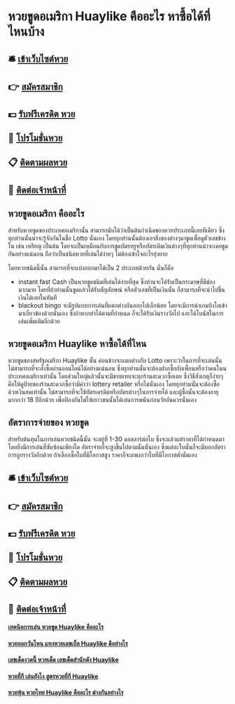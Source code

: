 # หวยขูดอเมริกา Huaylike คืออะไร หาซื้อได้ที่ไหนบ้าง

## 🛎 [เข้าเว็บไซต์หวย](https://bit.ly/3RQxHCK)
## 👉 [สมัครสมาชิก](https://bit.ly/3RQxHCK)
## 💵 [รับฟรีเครดิต หวย](https://bit.ly/3SqOQDh)
## 👑 [โปรโมชั่นหวย](https://bit.ly/3SqOQDh)
## 📋 [ติดตามผลหวย](https://bit.ly/3SqOQDh)
## 📱 [ติดต่อเจ้าหน้าที่](https://bit.ly/3SqOQDh)

## หวยขูดอเมริกา คืออะไร
สำหรับหวยขูดของประเทศอเมริกานั้น สามารถนับได้ว่าเป็นต้นกำเนิดของหวยประเภทนี้เลยทีเดียว ซึ่งทุกท่านนั้นน่าจะรู้จักกันในชื่อ Lotto นั่นเอง โดยทุกท่านนั้นต้องเอาสิ่งของต่างๆมาขูดเพื่อดูตัวเลขข้างใน เช่น เหรียญ เป็นต้น โดยจะเป็นเหมือนกับการขูดบัตรทรูหรือบัตรเติมเงินต่างๆที่ทุกท่านน่าจะเคยขูดกันอย่างแน่นอน ถือว่าเป็นชนิดหวยที่เล่นได้ง่ายๆ ไม่ต้องเข้าใจอะไรยุ่งยาก

โดยหวยชนิดนี้นั้น สามารถที่จะแบ่งออกมาได้เป็น 2 ประเภทด้วยกัน นั่นก็คือ
- instant fast Cash เป็นหวยขูดชนิดที่เล่นได้ง่ายที่สุด ซึ่งท่านจะได้รับเป็นกระดาษที่มีช่องมากมาย โดยที่ถ้าท่านนั้นขูดแล้วได้รับสัญลักษณ์ หรือตัวเลขที่เป็นเงินนั้น ก็สามารถที่จะนำไปขึ้นเงินได้เลยในทันที 
- blackout bingo จะมีรูปแบบการเล่นที่แตกต่างกันออกไปเล็กน้อย โดยจะมีการนำเกมบิงโกเข้ามาเกี่ยวข้องด้วยนั่นเอง ซึ่งถ้าหากทำได้ตามที่กำหนด ก็จะได้รับเงินรางวัลไป และได้โบนัสในการเล่นเพิ่มเติมอีกด้วย

## หวยขูดอเมริกา Huaylike หาซื้อได้ที่ไหน
หวยขูดของสหรัฐอเมริกา Huaylike นั้น ค่อนข้างจะแตกต่างกับ Lotto เพราะว่าในการที่จะเล่นนั้น ไม่สามารถที่จะสั่งซื้อผ่านออนไลน์ได้อย่างแน่นอน ซึ่งทุกท่านนั้นจะต้องฝากซื้อกับเพื่อนหรือว่าคนในนประเทศอเมริกาเท่านั้น โดยส่วนใหญ่แล้วนั้นจะมีขายแทบจะทุกร้านสะดวกซื้อเลย ซึ่งวิธีสังเกตุก็ง่ายๆคือให้ดูป้ายของร้านสะดวกซื้อว่ามีคำว่า  lottery retailer หรือไม่นั่นเอง โดยทุกท่านนั้นจะต้องซื้อด้วยเงินสดเท่านั้น ไม่สามารถที่จะใช้บัตรเครดิตหรือบัตรต่างๆในการจ่ายได้ และผู้ซื้อนั้นจะต้องอายุมากกว่า 18 ปีอีกด้วย เพื่อป้องกันไม่ให้เยาวชนนั้นได้เล่นการพนันก่อนวัยอันควรนั่นเอง

## อัตราการจ่ายของ หวยขูด
สำหรับต้นทุนในการเล่นหวยชนิดนี้นั้น จะอยู่ที่ 1-30 ดอลลาร์ต่อใบ ซึ่งจะแล้วแต่ราคาที่ได้กำหนดมา โดยยิ่งมีการเล่นที่ซับซ้อนเพียงใด อัตราจ่ายก็จะสูงขึ้นไปตามนั้นนั่นเอง ซึ่งแต่ละใบนั้นก็จะมีบอกอัตราการถูกรางวัลอีกด้วย ถ้าเลือกซื้อใบที่มีโอกาสสูง ราคาก็จะแพงกว่าใบที่มีโอกาสต่ำนั่นเอง

## 🛎 [เข้าเว็บไซต์หวย](https://bit.ly/3RQxHCK)
## 👉 [สมัครสมาชิก](https://bit.ly/3RQxHCK)
## 💵 [รับฟรีเครดิต หวย](https://bit.ly/3SqOQDh)
## 👑 [โปรโมชั่นหวย](https://bit.ly/3SqOQDh)
## 📋 [ติดตามผลหวย](https://bit.ly/3SqOQDh)
## 📱 [ติดต่อเจ้าหน้าที่](https://bit.ly/3SqOQDh)

#### [เทคนิคการเล่น หวยขูด Huaylike คืออะไร](https://atom.io/themes/เทคนิคการเล่น%20หวยขูด%20Huaylike%20คืออะไร)
#### [หวยออกวันไหน แทงหวยเลขเบิ้ล Huaylike ดีอย่างไร](https://atom.io/themes/หวยออกวันไหน%20แทงหวยเลขเบิ้ล%20Huaylike%20ดีอย่างไร)
#### [เลขเด็ดงวดนี้ หวยเด็ด เลขเด็ดสำนักดัง Huaylike](https://atom.io/themes/เลขเด็ดงวดนี้%20หวยเด็ด%20เลขเด็ดสำนักดัง%20Huaylike)
#### [หวยยี่กี เล่นยังไง สูตรหวยยี่กี Huaylike](https://atom.io/themes/หวยยี่กี%20เล่นยังไง%20สูตรหวยยี่กี%20Huaylike)
#### [หวยหุ้น หวยไทย Huaylike คืออะไร ต่างกันอย่างไร](https://atom.io/themes/หวยหุ้น%20หวยไทย%20Huaylike%20คืออะไร%20ต่างกันอย่างไร)